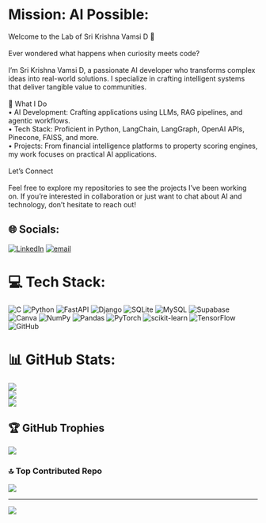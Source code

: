#  Mission: AI Possible:
Welcome to the Lab of Sri Krishna Vamsi D 🧪<br><br>Ever wondered what happens when curiosity meets code?<br><br>I’m Sri Krishna Vamsi D, a passionate AI developer who transforms complex ideas into real-world solutions. I specialize in crafting intelligent systems that deliver tangible value to communities.<br><br>🚀 What I Do<br>	•	AI Development: Crafting applications using LLMs, RAG pipelines, and agentic workflows.<br>	•	Tech Stack: Proficient in Python, LangChain, LangGraph, OpenAI APIs, Pinecone, FAISS, and more.<br>	•	Projects: From financial intelligence platforms to property scoring engines, my work focuses on practical AI applications.<br><br> Let’s Connect<br><br>Feel free to explore my repositories to see the projects I’ve been working on. If you’re interested in collaboration or just want to chat about AI and technology, don’t hesitate to reach out!


## 🌐 Socials:
[![LinkedIn](https://img.shields.io/badge/LinkedIn-%230077B5.svg?logo=linkedin&logoColor=white)](https://linkedin.com/in/www.linkedin.com/in/sri-krishna-vamsi-239929242) [![email](https://img.shields.io/badge/Email-D14836?logo=gmail&logoColor=white)](mailto:srikrishnavamsi1403@gmail.com) 

# 💻 Tech Stack:
![C](https://img.shields.io/badge/c-%2300599C.svg?style=flat&logo=c&logoColor=white) ![Python](https://img.shields.io/badge/python-3670A0?style=flat&logo=python&logoColor=ffdd54) ![FastAPI](https://img.shields.io/badge/FastAPI-005571?style=flat&logo=fastapi) ![Django](https://img.shields.io/badge/django-%23092E20.svg?style=flat&logo=django&logoColor=white) ![SQLite](https://img.shields.io/badge/sqlite-%2307405e.svg?style=flat&logo=sqlite&logoColor=white) ![MySQL](https://img.shields.io/badge/mysql-4479A1.svg?style=flat&logo=mysql&logoColor=white) ![Supabase](https://img.shields.io/badge/Supabase-3ECF8E?style=flat&logo=supabase&logoColor=white) ![Canva](https://img.shields.io/badge/Canva-%2300C4CC.svg?style=flat&logo=Canva&logoColor=white) ![NumPy](https://img.shields.io/badge/numpy-%23013243.svg?style=flat&logo=numpy&logoColor=white) ![Pandas](https://img.shields.io/badge/pandas-%23150458.svg?style=flat&logo=pandas&logoColor=white) ![PyTorch](https://img.shields.io/badge/PyTorch-%23EE4C2C.svg?style=flat&logo=PyTorch&logoColor=white) ![scikit-learn](https://img.shields.io/badge/scikit--learn-%23F7931E.svg?style=flat&logo=scikit-learn&logoColor=white) ![TensorFlow](https://img.shields.io/badge/TensorFlow-%23FF6F00.svg?style=flat&logo=TensorFlow&logoColor=white) ![GitHub](https://img.shields.io/badge/github-%23121011.svg?style=flat&logo=github&logoColor=white)
# 📊 GitHub Stats:
![](https://github-readme-stats.vercel.app/api?username=srikrishnavansi&theme=dark&hide_border=false&include_all_commits=true&count_private=true)<br/>
![](https://nirzak-streak-stats.vercel.app/?user=srikrishnavansi&theme=dark&hide_border=false)<br/>
![](https://github-readme-stats.vercel.app/api/top-langs/?username=srikrishnavansi&theme=dark&hide_border=false&include_all_commits=true&count_private=true&layout=compact)

## 🏆 GitHub Trophies
![](https://github-profile-trophy.vercel.app/?username=srikrishnavansi&theme=radical&no-frame=true&no-bg=false&margin-w=4)

### 🔝 Top Contributed Repo
![](https://github-contributor-stats.vercel.app/api?username=srikrishnavansi&limit=5&theme=dark&combine_all_yearly_contributions=true)

---
[![](https://visitcount.itsvg.in/api?id=srikrishnavansi&icon=0&color=0)](https://visitcount.itsvg.in)

<!-- Proudly created with GPRM ( https://gprm.itsvg.in ) -->
